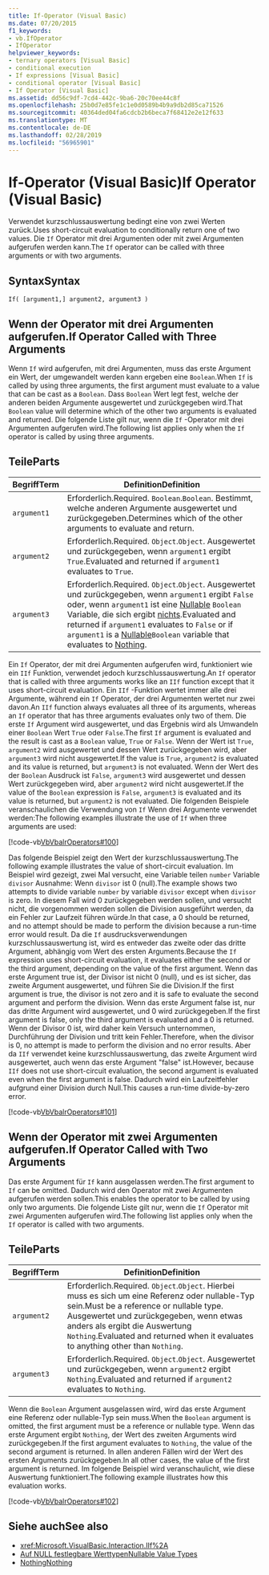 ```yaml
---
title: If-Operator (Visual Basic)
ms.date: 07/20/2015
f1_keywords:
- vb.IfOperator
- IfOperator
helpviewer_keywords:
- ternary operators [Visual Basic]
- conditional execution
- If expressions [Visual Basic]
- conditional operator [Visual Basic]
- If Operator [Visual Basic]
ms.assetid: dd56c9df-7cd4-442c-9ba6-20c70ee44c8f
ms.openlocfilehash: 25b0d7e85fe1c1e0d0589b4b9a9db2d85ca71526
ms.sourcegitcommit: 40364ded04fa6cdcb2b6beca7f68412e2e12f633
ms.translationtype: MT
ms.contentlocale: de-DE
ms.lasthandoff: 02/28/2019
ms.locfileid: "56965901"
---
```

# <a name="if-operator-visual-basic"></a><span data-ttu-id="4a722-102">If-Operator (Visual Basic)</span><span class="sxs-lookup"><span data-stu-id="4a722-102">If Operator (Visual Basic)</span></span>
<span data-ttu-id="4a722-103">Verwendet kurzschlussauswertung bedingt eine von zwei Werten zurück.</span><span class="sxs-lookup"><span data-stu-id="4a722-103">Uses short-circuit evaluation to conditionally return one of two values.</span></span> <span data-ttu-id="4a722-104">Die `If` Operator mit drei Argumenten oder mit zwei Argumenten aufgerufen werden kann.</span><span class="sxs-lookup"><span data-stu-id="4a722-104">The `If` operator can be called with three arguments or with two arguments.</span></span>  
  
## <a name="syntax"></a><span data-ttu-id="4a722-105">Syntax</span><span class="sxs-lookup"><span data-stu-id="4a722-105">Syntax</span></span>  
  
```  
If( [argument1,] argument2, argument3 )  
```  
  
## <a name="if-operator-called-with-three-arguments"></a><span data-ttu-id="4a722-106">Wenn der Operator mit drei Argumenten aufgerufen.</span><span class="sxs-lookup"><span data-stu-id="4a722-106">If Operator Called with Three Arguments</span></span>  
 <span data-ttu-id="4a722-107">Wenn `If` wird aufgerufen, mit drei Argumenten, muss das erste Argument ein Wert, der umgewandelt werden kann ergeben eine `Boolean`.</span><span class="sxs-lookup"><span data-stu-id="4a722-107">When `If` is called by using three arguments, the first argument must evaluate to a value that can be cast as a `Boolean`.</span></span> <span data-ttu-id="4a722-108">Dass `Boolean` Wert legt fest, welche der anderen beiden Argumente ausgewertet und zurückgegeben wird.</span><span class="sxs-lookup"><span data-stu-id="4a722-108">That `Boolean` value will determine which of the other two arguments is evaluated and returned.</span></span> <span data-ttu-id="4a722-109">Die folgende Liste gilt nur, wenn die `If` -Operator mit drei Argumenten aufgerufen wird.</span><span class="sxs-lookup"><span data-stu-id="4a722-109">The following list applies only when the `If` operator is called by using three arguments.</span></span>  
  
## <a name="parts"></a><span data-ttu-id="4a722-110">Teile</span><span class="sxs-lookup"><span data-stu-id="4a722-110">Parts</span></span>  
  
|<span data-ttu-id="4a722-111">Begriff</span><span class="sxs-lookup"><span data-stu-id="4a722-111">Term</span></span>|<span data-ttu-id="4a722-112">Definition</span><span class="sxs-lookup"><span data-stu-id="4a722-112">Definition</span></span>|  
|---|---|  
|`argument1`|<span data-ttu-id="4a722-113">Erforderlich.</span><span class="sxs-lookup"><span data-stu-id="4a722-113">Required.</span></span> <span data-ttu-id="4a722-114">`Boolean`.</span><span class="sxs-lookup"><span data-stu-id="4a722-114">`Boolean`.</span></span> <span data-ttu-id="4a722-115">Bestimmt, welche anderen Argumente ausgewertet und zurückgegeben.</span><span class="sxs-lookup"><span data-stu-id="4a722-115">Determines which of the other arguments to evaluate and return.</span></span>|  
|`argument2`|<span data-ttu-id="4a722-116">Erforderlich.</span><span class="sxs-lookup"><span data-stu-id="4a722-116">Required.</span></span> <span data-ttu-id="4a722-117">`Object`.</span><span class="sxs-lookup"><span data-stu-id="4a722-117">`Object`.</span></span> <span data-ttu-id="4a722-118">Ausgewertet und zurückgegeben, wenn `argument1` ergibt `True`.</span><span class="sxs-lookup"><span data-stu-id="4a722-118">Evaluated and returned if `argument1` evaluates to `True`.</span></span>|  
|`argument3`|<span data-ttu-id="4a722-119">Erforderlich.</span><span class="sxs-lookup"><span data-stu-id="4a722-119">Required.</span></span> <span data-ttu-id="4a722-120">`Object`.</span><span class="sxs-lookup"><span data-stu-id="4a722-120">`Object`.</span></span> <span data-ttu-id="4a722-121">Ausgewertet und zurückgegeben, wenn `argument1` ergibt `False` oder, wenn `argument1` ist eine [Nullable](../../../visual-basic/programming-guide/language-features/data-types/nullable-value-types.md) `Boolean` Variable, die sich ergibt [nichts](../../../visual-basic/language-reference/nothing.md).</span><span class="sxs-lookup"><span data-stu-id="4a722-121">Evaluated and returned if `argument1` evaluates to `False` or if `argument1` is a [Nullable](../../../visual-basic/programming-guide/language-features/data-types/nullable-value-types.md)`Boolean` variable that evaluates to [Nothing](../../../visual-basic/language-reference/nothing.md).</span></span>|  
  
 <span data-ttu-id="4a722-122">Ein `If` Operator, der mit drei Argumenten aufgerufen wird, funktioniert wie ein `IIf` Funktion, verwendet jedoch kurzschlussauswertung.</span><span class="sxs-lookup"><span data-stu-id="4a722-122">An `If` operator that is called with three arguments works like an `IIf` function except that it uses short-circuit evaluation.</span></span> <span data-ttu-id="4a722-123">Ein `IIf` -Funktion wertet immer alle drei Argumente, während ein `If` Operator, der drei Argumenten wertet nur zwei davon.</span><span class="sxs-lookup"><span data-stu-id="4a722-123">An `IIf` function always evaluates all three of its arguments, whereas an `If` operator that has three arguments evaluates only two of them.</span></span> <span data-ttu-id="4a722-124">Die erste `If` Argument wird ausgewertet, und das Ergebnis wird als Umwandeln einer `Boolean` Wert `True` oder `False`.</span><span class="sxs-lookup"><span data-stu-id="4a722-124">The first `If` argument is evaluated and the result is cast as a `Boolean` value, `True` or `False`.</span></span> <span data-ttu-id="4a722-125">Wenn der Wert ist `True`, `argument2` wird ausgewertet und dessen Wert zurückgegeben wird, aber `argument3` wird nicht ausgewertet.</span><span class="sxs-lookup"><span data-stu-id="4a722-125">If the value is `True`, `argument2` is evaluated and its value is returned, but `argument3` is not evaluated.</span></span> <span data-ttu-id="4a722-126">Wenn der Wert des der `Boolean` Ausdruck ist `False`, `argument3` wird ausgewertet und dessen Wert zurückgegeben wird, aber `argument2` wird nicht ausgewertet.</span><span class="sxs-lookup"><span data-stu-id="4a722-126">If the value of the `Boolean` expression is `False`, `argument3` is evaluated and its value is returned, but `argument2` is not evaluated.</span></span> <span data-ttu-id="4a722-127">Die folgenden Beispiele veranschaulichen die Verwendung von `If` Wenn drei Argumente verwendet werden:</span><span class="sxs-lookup"><span data-stu-id="4a722-127">The following examples illustrate the use of `If` when three arguments are used:</span></span>  
  
 [!code-vb[VbVbalrOperators#100](~/samples/snippets/visualbasic/VS_Snippets_VBCSharp/VbVbalrOperators/VB/Class4.vb#100)]  
  
 <span data-ttu-id="4a722-128">Das folgende Beispiel zeigt den Wert der kurzschlussauswertung.</span><span class="sxs-lookup"><span data-stu-id="4a722-128">The following example illustrates the value of short-circuit evaluation.</span></span> <span data-ttu-id="4a722-129">Im Beispiel wird gezeigt, zwei Mal versucht, eine Variable teilen `number` Variable `divisor` Ausnahme: Wenn `divisor` ist 0 (null).</span><span class="sxs-lookup"><span data-stu-id="4a722-129">The example shows two attempts to divide variable `number` by variable `divisor` except when `divisor` is zero.</span></span> <span data-ttu-id="4a722-130">In diesem Fall wird 0 zurückgegeben werden sollen, und versucht nicht, die vorgenommen werden sollen die Division ausgeführt werden, da ein Fehler zur Laufzeit führen würde.</span><span class="sxs-lookup"><span data-stu-id="4a722-130">In that case, a 0 should be returned, and no attempt should be made to perform the division because a run-time error would result.</span></span> <span data-ttu-id="4a722-131">Da die `If` ausdrucksverwendungen kurzschlussauswertung ist, wird es entweder das zweite oder das dritte Argument, abhängig vom Wert des ersten Arguments.</span><span class="sxs-lookup"><span data-stu-id="4a722-131">Because the `If` expression uses short-circuit evaluation, it evaluates either the second or the third argument, depending on the value of the first argument.</span></span> <span data-ttu-id="4a722-132">Wenn das erste Argument true ist, der Divisor ist nicht 0 (null), und es ist sicher, das zweite Argument ausgewertet, und führen Sie die Division.</span><span class="sxs-lookup"><span data-stu-id="4a722-132">If the first argument is true, the divisor is not zero and it is safe to evaluate the second argument and perform the division.</span></span> <span data-ttu-id="4a722-133">Wenn das erste Argument false ist, nur das dritte Argument wird ausgewertet, und 0 wird zurückgegeben.</span><span class="sxs-lookup"><span data-stu-id="4a722-133">If the first argument is false, only the third argument is evaluated and a 0 is returned.</span></span> <span data-ttu-id="4a722-134">Wenn der Divisor 0 ist, wird daher kein Versuch unternommen, Durchführung der Division und tritt kein Fehler.</span><span class="sxs-lookup"><span data-stu-id="4a722-134">Therefore, when the divisor is 0, no attempt is made to perform the division and no error results.</span></span> <span data-ttu-id="4a722-135">Aber da `IIf` verwendet keine kurzschlussauswertung, das zweite Argument wird ausgewertet, auch wenn das erste Argument "false" ist.</span><span class="sxs-lookup"><span data-stu-id="4a722-135">However, because `IIf` does not use short-circuit evaluation, the second argument is evaluated even when the first argument is false.</span></span> <span data-ttu-id="4a722-136">Dadurch wird ein Laufzeitfehler aufgrund einer Division durch Null.</span><span class="sxs-lookup"><span data-stu-id="4a722-136">This causes a run-time divide-by-zero error.</span></span>  
  
 [!code-vb[VbVbalrOperators#101](~/samples/snippets/visualbasic/VS_Snippets_VBCSharp/VbVbalrOperators/VB/Class4.vb#101)]  
  
## <a name="if-operator-called-with-two-arguments"></a><span data-ttu-id="4a722-137">Wenn der Operator mit zwei Argumenten aufgerufen.</span><span class="sxs-lookup"><span data-stu-id="4a722-137">If Operator Called with Two Arguments</span></span>  
 <span data-ttu-id="4a722-138">Das erste Argument für `If` kann ausgelassen werden.</span><span class="sxs-lookup"><span data-stu-id="4a722-138">The first argument to `If` can be omitted.</span></span> <span data-ttu-id="4a722-139">Dadurch wird den Operator mit zwei Argumenten aufgerufen werden sollen.</span><span class="sxs-lookup"><span data-stu-id="4a722-139">This enables the operator to be called by using only two arguments.</span></span> <span data-ttu-id="4a722-140">Die folgende Liste gilt nur, wenn die `If` Operator mit zwei Argumenten aufgerufen wird.</span><span class="sxs-lookup"><span data-stu-id="4a722-140">The following list applies only when the `If` operator is called with two arguments.</span></span>  
  
## <a name="parts"></a><span data-ttu-id="4a722-141">Teile</span><span class="sxs-lookup"><span data-stu-id="4a722-141">Parts</span></span>  
  
|<span data-ttu-id="4a722-142">Begriff</span><span class="sxs-lookup"><span data-stu-id="4a722-142">Term</span></span>|<span data-ttu-id="4a722-143">Definition</span><span class="sxs-lookup"><span data-stu-id="4a722-143">Definition</span></span>|  
|---|---|  
|`argument2`|<span data-ttu-id="4a722-144">Erforderlich.</span><span class="sxs-lookup"><span data-stu-id="4a722-144">Required.</span></span> <span data-ttu-id="4a722-145">`Object`.</span><span class="sxs-lookup"><span data-stu-id="4a722-145">`Object`.</span></span> <span data-ttu-id="4a722-146">Hierbei muss es sich um eine Referenz oder nullable-Typ sein.</span><span class="sxs-lookup"><span data-stu-id="4a722-146">Must be a reference or nullable type.</span></span> <span data-ttu-id="4a722-147">Ausgewertet und zurückgegeben, wenn etwas anders als ergibt die Auswertung `Nothing`.</span><span class="sxs-lookup"><span data-stu-id="4a722-147">Evaluated and returned when it evaluates to anything other than `Nothing`.</span></span>|  
|`argument3`|<span data-ttu-id="4a722-148">Erforderlich.</span><span class="sxs-lookup"><span data-stu-id="4a722-148">Required.</span></span> <span data-ttu-id="4a722-149">`Object`.</span><span class="sxs-lookup"><span data-stu-id="4a722-149">`Object`.</span></span> <span data-ttu-id="4a722-150">Ausgewertet und zurückgegeben, wenn `argument2` ergibt `Nothing`.</span><span class="sxs-lookup"><span data-stu-id="4a722-150">Evaluated and returned if `argument2` evaluates to `Nothing`.</span></span>|  
  
 <span data-ttu-id="4a722-151">Wenn die `Boolean` Argument ausgelassen wird, wird das erste Argument eine Referenz oder nullable-Typ sein muss.</span><span class="sxs-lookup"><span data-stu-id="4a722-151">When the `Boolean` argument is omitted, the first argument must be a reference or nullable type.</span></span> <span data-ttu-id="4a722-152">Wenn das erste Argument ergibt `Nothing`, der Wert des zweiten Arguments wird zurückgegeben.</span><span class="sxs-lookup"><span data-stu-id="4a722-152">If the first argument evaluates to `Nothing`, the value of the second argument is returned.</span></span> <span data-ttu-id="4a722-153">In allen anderen Fällen wird der Wert des ersten Arguments zurückgegeben.</span><span class="sxs-lookup"><span data-stu-id="4a722-153">In all other cases, the value of the first argument is returned.</span></span> <span data-ttu-id="4a722-154">Im folgende Beispiel wird veranschaulicht, wie diese Auswertung funktioniert.</span><span class="sxs-lookup"><span data-stu-id="4a722-154">The following example illustrates how this evaluation works.</span></span>  
  
 [!code-vb[VbVbalrOperators#102](~/samples/snippets/visualbasic/VS_Snippets_VBCSharp/VbVbalrOperators/VB/Class4.vb#102)]  
  
## <a name="see-also"></a><span data-ttu-id="4a722-155">Siehe auch</span><span class="sxs-lookup"><span data-stu-id="4a722-155">See also</span></span>
- <xref:Microsoft.VisualBasic.Interaction.IIf%2A>
- [<span data-ttu-id="4a722-156">Auf NULL festlegbare Werttypen</span><span class="sxs-lookup"><span data-stu-id="4a722-156">Nullable Value Types</span></span>](../../../visual-basic/programming-guide/language-features/data-types/nullable-value-types.md)
- [<span data-ttu-id="4a722-157">Nothing</span><span class="sxs-lookup"><span data-stu-id="4a722-157">Nothing</span></span>](../../../visual-basic/language-reference/nothing.md)

